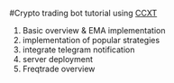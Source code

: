 #Crypto trading bot tutorial using [CCXT](https://github.com/ccxt/ccxt)

1. Basic overview & EMA implementation
2. implementation of popular strategies
3. integrate telegram notification
4. server deployment
5. Freqtrade overview
